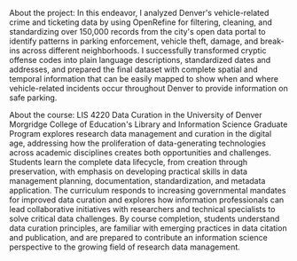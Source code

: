 About the project:
In this endeavor, I analyzed Denver's vehicle-related crime and ticketing data by using OpenRefine for filtering, cleaning, and standardizing over 150,000 records from the city's open data portal to identify patterns in parking enforcement, vehicle theft, damage, and break-ins across different neighborhoods. I successfully transformed cryptic offense codes into plain language descriptions, standardized dates and addresses, and prepared the final dataset with complete spatial and temporal information that can be easily mapped to show when and where vehicle-related incidents occur throughout Denver to provide information on safe parking.

About the course:
LIS 4220 Data Curation in the University of Denver Morgridge College of Education's Library and Information Science Graduate Program explores research data management and curation in the digital age, addressing how the proliferation of data-generating technologies across academic disciplines creates both opportunities and challenges. Students learn the complete data lifecycle, from creation through preservation, with emphasis on developing practical skills in data management planning, documentation, standardization, and metadata application. The curriculum responds to increasing governmental mandates for improved data curation and explores how information professionals can lead collaborative initiatives with researchers and technical specialists to solve critical data challenges. By course completion, students understand data curation principles, are familiar with emerging practices in data citation and publication, and are prepared to contribute an information science perspective to the growing field of research data management.
